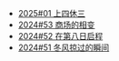 - [2025#01 上四休三](https://weekly.1q43.blog/article/6fca795c95680e48163ffd04dc58b7a)
- [2024#53 商场的相变](https://weekly.1q43.blog/article/165ca795c956807cb0d1ca7915a6192c)
- [2024#52 在第八日启程](https://weekly.1q43.blog/article/15eca795c95680c38ba3e7056538c292)
- [2024#51 冬风掠过的瞬间](https://weekly.1q43.blog/article/2024-51)
